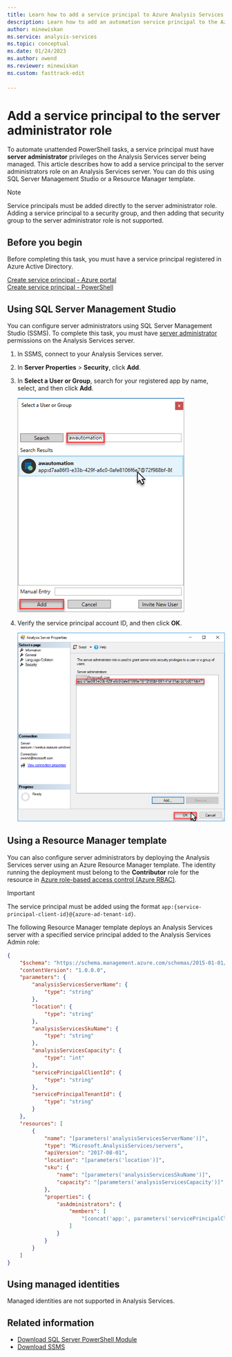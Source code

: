 ```yaml
---
title: Learn how to add a service principal to Azure Analysis Services admin role | Microsoft Docs
description: Learn how to add an automation service principal to the Azure Analysis Services server admin role
author: minewiskan
ms.service: analysis-services
ms.topic: conceptual
ms.date: 01/24/2023
ms.author: owend
ms.reviewer: minewiskan
ms.custom: fasttrack-edit

---
```


# Add a service principal to the server administrator role 

 To automate unattended PowerShell tasks, a service principal must have **server administrator** privileges on the Analysis Services server being managed. This article describes how to add a service principal to the server administrators role on an Analysis Services server. You can do this using SQL Server Management Studio or a Resource Manager template. 

> [!NOTE]
> Service principals must be added directly to the server administrator role. Adding a service principal to a security group, and then adding that security group to the server administrator role is not supported. 

## Before you begin
Before completing this task, you must have a service principal registered in Azure Active Directory.

[Create service principal - Azure portal](../active-directory/develop/howto-create-service-principal-portal.md)   
[Create service principal - PowerShell](../active-directory/develop/howto-authenticate-service-principal-powershell.md)

## Using SQL Server Management Studio

You can configure server administrators using SQL Server Management Studio (SSMS). To complete this task, you must have [server administrator](analysis-services-server-admins.md) permissions on the Analysis Services server. 

1. In SSMS, connect to your Analysis Services server.
2. In **Server Properties** > **Security**, click **Add**.
3. In **Select a User or Group**, search for your registered app by name, select, and then click **Add**.

    ![Screenshot that shows Search for service principal account.](./media/analysis-services-addservprinc-admins/aas-add-sp-ssms-picker.png)

4. Verify the service principal account ID, and then click **OK**.
    
    ![Screenshot that shows the service principal account ID and highlights the OK button.](./media/analysis-services-addservprinc-admins/aas-add-sp-ssms-add.png)

## Using a Resource Manager template

You can also configure server administrators by deploying the Analysis Services server using an Azure Resource Manager template. The identity running the deployment must belong to the **Contributor** role for the resource in [Azure role-based access control (Azure RBAC)](../role-based-access-control/overview.md).

> [!IMPORTANT]
> The service principal must be added using the format `app:{service-principal-client-id}@{azure-ad-tenant-id}`.

The following Resource Manager template deploys an Analysis Services server with a specified service principal added to the Analysis Services Admin role:

```json
{
    "$schema": "https://schema.management.azure.com/schemas/2015-01-01/deploymentTemplate.json#",
    "contentVersion": "1.0.0.0",
    "parameters": {
        "analysisServicesServerName": {
            "type": "string"
        },
        "location": {
            "type": "string"
        },
        "analysisServicesSkuName": {
            "type": "string"
        },
        "analysisServicesCapacity": {
            "type": "int"
        },
        "servicePrincipalClientId": {
            "type": "string"
        },
        "servicePrincipalTenantId": {
            "type": "string"
        }
    },
    "resources": [
        {
            "name": "[parameters('analysisServicesServerName')]",
            "type": "Microsoft.AnalysisServices/servers",
            "apiVersion": "2017-08-01",
            "location": "[parameters('location')]",
            "sku": {
                "name": "[parameters('analysisServicesSkuName')]",
                "capacity": "[parameters('analysisServicesCapacity')]"
            },
            "properties": {
                "asAdministrators": {
                    "members": [
                        "[concat('app:', parameters('servicePrincipalClientId'), '@', parameters('servicePrincipalTenantId'))]"
                    ]
                }
            }
        }
    ]
}
```

## Using managed identities

Managed identities are not supported in Analysis Services.

## Related information

* [Download SQL Server PowerShell Module](/sql/ssms/download-sql-server-ps-module)   
* [Download SSMS](/sql/ssms/download-sql-server-management-studio-ssms)
